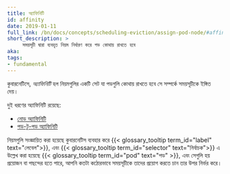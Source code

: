 ```yaml
---
title: অ্যাফিনিটি
id: affinity
date: 2019-01-11
full_link: /bn/docs/concepts/scheduling-eviction/assign-pod-node/#affinity-and-anti-affinity
short_description: >
     সময়সূচী দ্বারা ব্যবহৃত নিয়ম নির্ধারণ করে পড কোথায় রাখতে হবে
aka:
tags:
- fundamental
---
```


কুবারনেটিসে, _অ্যাফিনিটি_ হল নিয়মগুলির একটি সেট যা পডগুলি কোথায় রাখতে হবে সে সম্পর্কে সময়সূচীকে ইঙ্গিত দেয়।

<!--more-->
দুই ধরণের অ্যাফিনিটি রয়েছে:
* [নোড অ্যাফিনিটি](/bn/docs/concepts/scheduling-eviction/assign-pod-node/#node-affinity)
* [পড-টু-পড অ্যাফিনিটি](/bn/docs/concepts/scheduling-eviction/assign-pod-node/#inter-pod-affinity-and-ant-affinity)

নিয়মগুলি সংজ্ঞায়িত করা হয়েছে কুবারনেটিস ব্যবহার করে {{< glossary_tooltip term_id="label" text="লেবেল">}},
এবং {{< glossary_tooltip term_id="selector" text="নির্বাচক">}} এ উল্লেখ করা হয়েছে {{< glossary_tooltip term_id="pod" text="পড" >}},
এবং সেগুলি হয় প্রয়োজন বা পছন্দের হতে পারে, আপনি কতটা কঠোরভাবে সময়সূচীকে তাদের প্রয়োগ করতে চান তার উপর নির্ভর করে।
